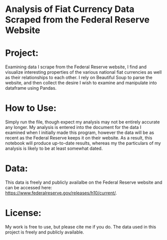 # Analysis of Fiat Currency Data Scraped from the Federal Reserve Website

# Project: 
Examining data I scrape from the Federal Reserve website, I find and visualize interesting properties of the various national fiat currencies as well as their relationships to each other. I rely on Beautiful Soup to parse the website, and then collect the desire I wish to examine and manipulate into dataframe using Pandas.

# How to Use:
Simply run the file, though expect my analysis may not be entirely accurate any longer. My analysis is entered into the document for the data I examined when I initially made this program, however
the data will be as recent as the Federal Reserve keeps it on their website. As a result, this notebook will produce up-to-date results, whereas my the particulars of my analysis is likely to be 
at least somewhat dated.

# Data:
This data is freely and publicly availalbe on the Federal Reserve website and can be accessed here: https://www.federalreserve.gov/releases/h10/current/.

# License:
My work is free to use, but please cite me if you do. The data used in this project is freely and publicly available.
